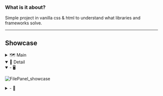 ### What is it about?

Simple project in vanilla css & html to understand what libraries and frameworks solve.

---

## Showcase

<details> <summary>🗺️ Main</summary>

<details> <summary> - 🖥️</summary>

![FilePanel_showcase](https://i.imgur.com/3qVR96d.jpeg)

</details>

<details> <summary> - 📱</summary>

![FilePanel_showcase](https://i.imgur.com/xuVUw8U.jpeg)

</details>

</details>

<details open> <summary>📄 Detail</summary>

<details open> <summary> - 🖥️</summary>

![FilePanel_showcase](https://i.imgur.com/gyC060R.jpeg)

</details>

<details> <summary> - 📱</summary>

![FilePanel_showcase](https://i.imgur.com/G4i4TOp.png)

</details>

</details>
